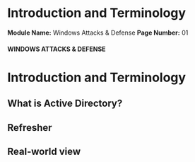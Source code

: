 <!--
 // Platform: Academy
// URL: https://academy.hackthebox.com/module/176/section/1753
// Platform Version: V1
// Module ID: 176
// Module Name: Windows Attacks & Defense
// Module Difficulty: Medium
// Section ID: 1753
// Section Title: Introduction and Terminology
// Page Title: Windows Attacks & Defense
// Page Number: 01
-->

# Introduction and Terminology

**Module Name:** Windows Attacks & Defense **Page Number:** 01

#### WINDOWS ATTACKS & DEFENSE

# Introduction and Terminology

## What is Active Directory?

## Refresher

## Real-world view

####